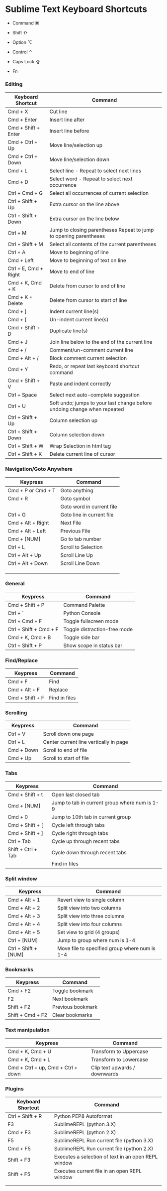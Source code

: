 # Sublime Text Keyboard Shortcuts



- Command ⌘
- Shift ⇧


- Option ⌥
- Control ⌃


- Caps Lock ⇪
- Fn



### Editing

| Keyboard Shortcut     | **Command**                              |
| --------------------- | ---------------------------------------- |
| Cmd + X               | Cut line                                 |
| Cmd + Enter           | Insert line after                        |
| Cmd + Shift + Enter   | Insert line before                       |
| Cmd + Ctrl + Up       | Move line/selection up                   |
| Cmd + Ctrl + Down     | Move line/selection down                 |
| Cmd + L               | Select line - Repeat to select next lines |
| Cmd + D               | Select word - Repeat to select next occurrence |
| Ctrl + Cmd + G        | Select all occurrences of current selection |
| Ctrl + Shift + Up     | Extra cursor on the line above           |
| Ctrl + Shift + Down   | Extra cursor on the line below           |
| Ctrl + M              | Jump to closing parentheses Repeat to jump to opening parentheses |
| Ctrl + Shift + M      | Select all contents of the current parentheses |
| Ctrl + A              | Move to beginning of line                |
| Cmd + Left            | Move to beginning of text on line        |
| Ctrl + E, Cmd + Right | Move to end of line                      |
| Cmd + K, Cmd + K      | Delete from cursor to end of line        |
| Cmd + K + Delete      | Delete from cursor to start of line      |
| Cmd + ]               | Indent current line(s)                   |
| Cmd + [               | Un-indent current line(s)                |
| Cmd + Shift + D       | Duplicate line(s)                        |
| Cmd + J               | Join line below to the end of the current line |
| Cmd + /               | Comment/un-comment current line          |
| Cmd + Alt + /         | Block comment current selection          |
| Cmd + Y               | Redo, or repeat last keyboard shortcut command |
| Cmd + Shift + V       | Paste and indent correctly               |
| Ctrl + Space          | Select next auto-complete suggestion     |
| Ctrl + U              | Soft undo; jumps to your last change before undoing change when repeated |
| Ctrl + Shift + Up     | Column selection up                      |
| Ctrl + Shift + Down   | Column selection down                    |
| Ctrl + Shift + W      | Wrap Selection in html tag               |
| Ctrl + Shift + K      | Delete current line of cursor            |

### Navigation/Goto Anywhere

| **Keypress**       | **Command**               |
| ------------------ | ------------------------- |
| Cmd + P or Cmd + T | Goto anything             |
| Cmd + R            | Goto symbol               |
|                    | Goto word in current file |
| Ctrl + G           | Goto line in current file |
| Cmd + Alt + Right  | Next File                 |
| Cmd + Alt + Left   | Previous File             |
| Cmd + [NUM]        | Go to tab number          |
| Ctrl + L           | Scroll to Selection       |
| Ctrl + Alt + Up    | Scroll Line Up            |
| Ctrl + Alt + Down  | Scroll Line Down          |
|                    |                           |
|                    |                           |
|                    |                           |

### General

| **Keypress**           | **Command**                  |
| ---------------------- | ---------------------------- |
| Cmd + Shift + P        | Command Palette              |
| Ctrl + `               | Python Console               |
| Ctrl + Cmd + F         | Toggle fullscreen mode       |
| Ctrl + Shift + Cmd + F | Toggle distraction-free mode |
| Cmd + K, Cmd + B       | Toggle side bar              |
| Ctrl + Shift + P       | Show scope in status bar     |

### Find/Replace

| **Keypress**    | **Command**   |
| --------------- | ------------- |
| Cmd + F         | Find          |
| Cmd + Alt + F   | Replace       |
| Cmd + Shift + F | Find in files |

### Scrolling

| **Keypress** | **Command**                            |
| ------------ | -------------------------------------- |
| Ctrl + V     | Scroll down one page                   |
| Ctrl + L     | Center current line vertically in page |
| Cmd + Down   | Scroll to end of file                  |
| Cmd + Up     | Scroll to start of file                |

### Tabs

| **Keypress**       | **Command**                              |
| ------------------ | ---------------------------------------- |
| Cmd + Shift + t    | Open last closed tab                     |
| Cmd + [NUM]        | Jump to tab in current group where num is 1-9 |
| Cmd + 0            | Jump to 10th tab in current group        |
| Cmd + Shift + [    | Cycle left through tabs                  |
| Cmd + Shift + ]    | Cycle right through tabs                 |
| Ctrl + Tab         | Cycle up through recent tabs             |
| Shift + Ctrl + Tab | Cycle down through recent tabs           |
|                    | Find in files                            |

### Split window

| **Keypress**         | **Command**                              |
| -------------------- | ---------------------------------------- |
| Cmd + Alt + 1        | Revert view to single column             |
| Cmd + Alt + 2        | Split view into two columns              |
| Cmd + Alt + 3        | Split view into three columns            |
| Cmd + Alt + 4        | Split view into four columns             |
| Cmd + Alt + 5        | Set view to grid (4 groups)              |
| Ctrl + [NUM]         | Jump to group where num is 1-4           |
| Ctrl + Shift + [NUM] | Move file to specified group where num is 1-4 |

### Bookmarks

| **Keypress**     | **Command**       |
| ---------------- | ----------------- |
| Cmd + F2         | Toggle bookmark   |
| F2               | Next bookmark     |
| Shift + F2       | Previous bookmark |
| Shift + Cmd + F2 | Clear bookmarks   |

### Text manipulation

| **Keypress**                       | **Command**                   |
| ---------------------------------- | ----------------------------- |
| Cmd + K, Cmd + U                   | Transform to Uppercase        |
| Cmd + K, Cmd + L                   | Transform to Lowercase        |
| Cmd + Ctrl + up, Cmd + Ctrl + down | Clip text upwards / downwards |



### Plugins

| Keyboard Shortcut | Command                                  |
| ----------------- | ---------------------------------------- |
| Ctrl + Shift + R  | Python PEP8 Autoformat                   |
| F3                | SublimeREPL (python 3.X)                 |
| Cmd + F3          | SublimeREPL (python 2.X)                 |
| F5                | SublimeREPL Run current file (python 3.X) |
| Cmd + F5          | SublimeREPL Run current file (python 2.X) |
| Shift + F3        | Executes a selection of text in an open REPL window |
| Shift + F5        | Executes current file in an open REPL window |
|                   |                                          |
|                   |                                          |